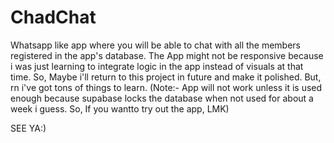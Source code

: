 # ChadChat

Whatsapp like app where you will be able to chat with all the members registered in the app's database.
The App might not be responsive because i was just learning to integrate logic in the app instead of visuals at that time. So, Maybe i'll return to this project in future and make it polished. But, rn i've got tons of things to learn.
(Note:- App will not work unless it is used enough because supabase locks the database when not used for about a week i guess. So, If you wantto try out the app, LMK)

SEE YA:)

